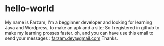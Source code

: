 # hello-world
My name is Farzam, I'm a begginner developer and looking for learning Java and Wordpress, to make an apk and a site; So I registered in github to make my learning prosses faster.
oh, and you can have use this email to send your messages : farzam.dev@gmail.com
Thanks.
